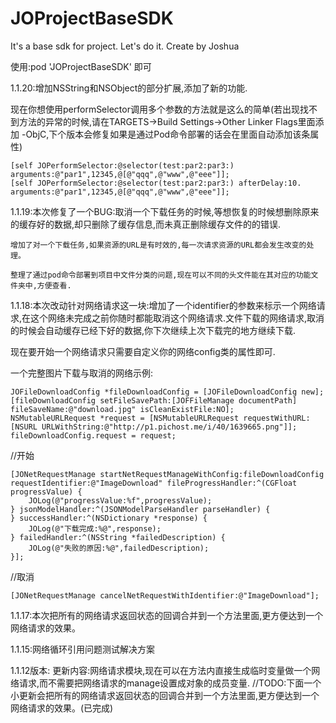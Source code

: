 # JOProjectBaseSDK
It's a base sdk for project. Let's do it.
Create by Joshua

使用:pod 'JOProjectBaseSDK' 即可

1.1.20:增加NSString和NSObject的部分扩展,添加了新的功能. 

现在你想使用performSelector调用多个参数的方法就是这么的简单(若出现找不到方法的异常的时候,请在TARGETS->Build Settings->Other Linker Flags里面添加 -ObjC,下个版本会修复如果是通过Pod命令部署的话会在里面自动添加该条属性)

    [self JOPerformSelector:@selector(test:par2:par3:) arguments:@"par1",12345,@[@"qqq",@"www",@"eee"]];
    [self JOPerformSelector:@selector(test:par2:par3:) afterDelay:10. arguments:@"par1",12345,@[@"qqq",@"www",@"eee"]];



1.1.19:本次修复了一个BUG:取消一个下载任务的时候,等想恢复的时候想删除原来的缓存好的数据,却只删除了缓存信息,而未真正删除缓存文件的的错误.

    增加了对一个下载任务,如果资源的URL是有时效的,每一次请求资源的URL都会发生改变的处理。
    
    整理了通过pod命令部署到项目中文件分类的问题,现在可以不同的头文件能在其对应的功能文件夹中,方便查看.

1.1.18:本次改动针对网络请求这一块:增加了一个identifier的参数来标示一个网络请求,在这个网络未完成之前你随时都能取消这个网络请求.文件下载的网络请求,取消的时候会自动缓存已经下好的数据,你下次继续上次下载完的地方继续下载.

现在要开始一个网络请求只需要自定义你的网络config类的属性即可.

一个完整图片下载与取消的网络示例:

    JOFileDownloadConfig *fileDownloadConfig = [JOFileDownloadConfig new];
    [fileDownloadConfig setFileSavePath:[JOFFileManage documentPath] fileSaveName:@"download.jpg" isCleanExistFile:NO];
    NSMutableURLRequest *request = [NSMutableURLRequest requestWithURL:[NSURL URLWithString:@"http://p1.pichost.me/i/40/1639665.png"]];
    fileDownloadConfig.request = request;
    
//开始

    [JONetRequestManage startNetRequestManageWithConfig:fileDownloadConfig requestIdentifier:@"ImageDownload" fileProgressHandler:^(CGFloat progressValue) {
        JOLog(@"progressValue:%f",progressValue);
    } jsonModelHandler:^(JSONModelParseHandler parseHandler) {
    } successHandler:^(NSDictionary *response) {
        JOLog(@"下载完成:%@",response);
    } failedHandler:^(NSString *failedDescription) {
        JOLog(@"失败的原因:%@",failedDescription);
    }];

//取消

    [JONetRequestManage cancelNetRequestWithIdentifier:@"ImageDownload"];

1.1.17:本次把所有的网络请求返回状态的回调合并到一个方法里面,更方便达到一个网络请求的效果。

1.1.15:网络循环引用问题测试解决方案

1.1.12版本:
更新内容:网络请求模块,现在可以在方法内直接生成临时变量做一个网络请求,而不需要把网络请求的manage设置成对象的成员变量.
//TODO:下面一个小更新会把所有的网络请求返回状态的回调合并到一个方法里面,更方便达到一个网络请求的效果。(已完成)







